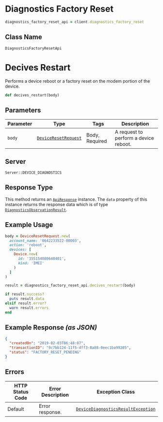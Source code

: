 # Diagnostics Factory Reset

```ruby
diagnostics_factory_reset_api = client.diagnostics_factory_reset
```

## Class Name

`DiagnosticsFactoryResetApi`


# Decives Restart

Performs a device reboot or a factory reset on the modem portion of the device.

```ruby
def decives_restart(body)
```

## Parameters

| Parameter | Type | Tags | Description |
|  --- | --- | --- | --- |
| `body` | [`DeviceResetRequest`](../../doc/models/device-reset-request.md) | Body, Required | A request to perform a device reboot. |

## Server

`Server::DEVICE_DIAGNOSTICS`

## Response Type

This method returns an [`ApiResponse`](../../doc/api-response.md) instance. The `data` property of this instance returns the response data which is of type [`DiagnosticsObservationResult`](../../doc/models/diagnostics-observation-result.md).

## Example Usage

```ruby
body = DeviceResetRequest.new(
  account_name: '0642233522-00003',
  action: 'reboot',
  devices: [
    Device.new(
      id: '355154080648401',
      kind: 'IMEI'
    )
  ]
)

result = diagnostics_factory_reset_api.decives_restart(body)

if result.success?
  puts result.data
elsif result.error?
  warn result.errors
end
```

## Example Response *(as JSON)*

```json
{
  "createdOn": "2019-02-03T06:48:07",
  "transactionID": "9c7bb124-11f5-4ff3-8a88-0eec1ba99205",
  "status": "FACTORY_RESET_PENDING"
}
```

## Errors

| HTTP Status Code | Error Description | Exception Class |
|  --- | --- | --- |
| Default | Error response. | [`DeviceDiagnosticsResultException`](../../doc/models/device-diagnostics-result-exception.md) |

